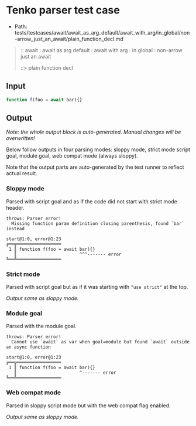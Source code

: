 # Tenko parser test case

- Path: tests/testcases/await/await_as_arg_default/await_with_arg/in_global/non-arrow_just_an_await/plain_function_decl.md

> :: await : await as arg default : await with arg : in global : non-arrow just an await
>
> ::> plain function decl

## Input

`````js
function f(foo = await bar){}
`````

## Output

_Note: the whole output block is auto-generated. Manual changes will be overwritten!_

Below follow outputs in four parsing modes: sloppy mode, strict mode script goal, module goal, web compat mode (always sloppy).

Note that the output parts are auto-generated by the test runner to reflect actual result.

### Sloppy mode

Parsed with script goal and as if the code did not start with strict mode header.

`````
throws: Parser error!
  Missing function param definition closing parenthesis, found `bar` instead

start@1:0, error@1:23
╔══╦═════════════════
 1 ║ function f(foo = await bar){}
   ║                        ^^^------- error
╚══╩═════════════════

`````

### Strict mode

Parsed with script goal but as if it was starting with `"use strict"` at the top.

_Output same as sloppy mode._

### Module goal

Parsed with the module goal.

`````
throws: Parser error!
  Cannot use `await` as var when goal=module but found `await` outside an async function

start@1:0, error@1:23
╔══╦═════════════════
 1 ║ function f(foo = await bar){}
   ║                        ^------- error
╚══╩═════════════════

`````


### Web compat mode

Parsed in sloppy script mode but with the web compat flag enabled.

_Output same as sloppy mode._
